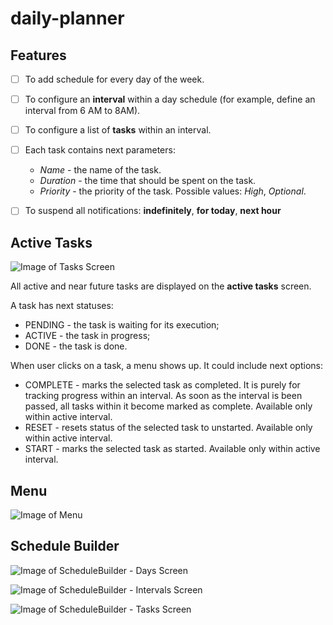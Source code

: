 # daily-planner

## Features

- [ ] To add schedule for every day of the week.
- [ ] To configure an **interval** within a day schedule (for example, define an interval from 6 AM to 8AM).
- [ ] To configure a list of **tasks** within an interval.
- [ ] Each task contains next parameters:
  - *Name* - the name of the task.
  - *Duration* - the time that should be spent on the task.
  - *Priority* - the priority of the task. Possible values: *High*, *Optional*.
- [ ] To suspend all notifications: **indefinitely**, **for today**, **next hour**


## Active Tasks

![Image of Tasks Screen](/design/mockups/TasksScreen.png)

All active and near future tasks are displayed on the **active tasks** screen.

A task has next statuses:
- PENDING - the task is waiting for its execution;
- ACTIVE - the task in progress;
- DONE - the task is done.

When user clicks on a task, a menu shows up. It could include next options:
- COMPLETE - marks the selected task as completed. It is purely for tracking progress within an interval. As soon as the interval is been passed, all tasks within it become marked as complete. Available only within active interval.
- RESET - resets status of the selected task to unstarted. Available only within active interval.
- START - marks the selected task as started. Available only within active interval.


## Menu

![Image of Menu](/design/mockups/Menu.png)


## Schedule Builder

![Image of ScheduleBuilder - Days Screen](/design/mockups/ScheduleBuilder_Days.png)

![Image of ScheduleBuilder - Intervals Screen](/design/mockups/ScheduleBuilder_Intervals.png)

![Image of ScheduleBuilder - Tasks Screen](/design/mockups/ScheduleBuilder_Tasks.png)

